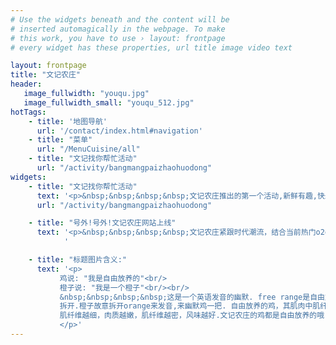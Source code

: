 ```yaml
---
# Use the widgets beneath and the content will be
# inserted automagically in the webpage. To make
# this work, you have to use › layout: frontpage
# every widget has these properties, url title image video text 

layout: frontpage
title: "文记农庄"
header:
   image_fullwidth: "youqu.jpg"
   image_fullwidth_small: "youqu_512.jpg"
hotTags:
    - title: '地图导航' 
      url: '/contact/index.html#navigation' 
    - title: "菜单"
      url: "/MenuCuisine/all"
    - title: "文记找你帮忙活动"
      url: "/activity/bangmangpaizhaohuodong"
widgets:
    - title: "文记找你帮忙活动"
      text: '<p>&nbsp;&nbsp;&nbsp;&nbsp;文记农庄推出的第一个活动,新鲜有趣,快来看看. 参加活动,领取鸡蛋.妈妈再也不担心我没有鸡蛋吃了.</p>'
      url: "/activity/bangmangpaizhaohuodong"

    - title: "号外!号外!文记农庄网站上线"
      text: '<p>&nbsp;&nbsp;&nbsp;&nbsp;文记农庄紧跟时代潮流，结合当前热门o2o模式，期望探索出一条互联网+道路。:-)<br/>&nbsp;&nbsp;&nbsp;&nbsp;这个网站将会为食客提供农庄相关信息，包括最新动态，菜单信息，优惠活动，订座联系，地图导航等。这是网站的beta版，有很多地方需要完善修改,请谅解。<br/>&nbsp;&nbsp;&nbsp;&nbsp;希望你们能够一直伴随文记成长，而文记将会竭诚为你们奉上一级棒的私房菜。</p>
            '

    - title: "标题图片含义:"  
      text: '<p>
           鸡说: "我是自由放养的"<br/>
           橙子说: "我是一个橙子"<br/><br/>
           &nbsp;&nbsp;&nbsp;&nbsp;这是一个英语发音的幽默. free range是自由放养的意思,O range是橙子英文单词
           拆开.橙子故意拆开orange来发音,来幽默鸡一把. 自由放养的鸡，其肌肉中肌纤维直径小、密度大，而
           肌纤维越细，肉质越嫩，肌纤维越密，风味越好.文记农庄的鸡都是自由放养的哦. 
           </p>'
---
```

